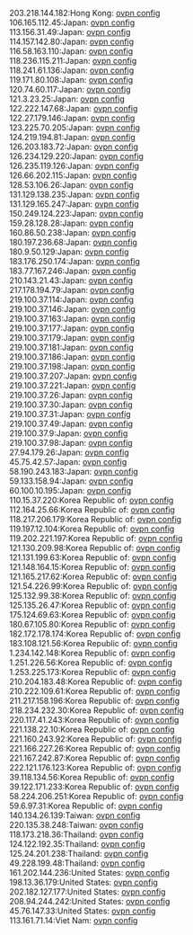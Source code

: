 203.218.144.182:Hong Kong: [ovpn config](vpn/203_218_144_182.ovpn)  
106.165.112.45:Japan: [ovpn config](vpn/106_165_112_45.ovpn)  
113.156.31.49:Japan: [ovpn config](vpn/113_156_31_49.ovpn)  
114.157.142.80:Japan: [ovpn config](vpn/114_157_142_80.ovpn)  
116.58.163.110:Japan: [ovpn config](vpn/116_58_163_110.ovpn)  
118.236.115.211:Japan: [ovpn config](vpn/118_236_115_211.ovpn)  
118.241.61.136:Japan: [ovpn config](vpn/118_241_61_136.ovpn)  
119.171.80.108:Japan: [ovpn config](vpn/119_171_80_108.ovpn)  
120.74.60.117:Japan: [ovpn config](vpn/120_74_60_117.ovpn)  
121.3.23.25:Japan: [ovpn config](vpn/121_3_23_25.ovpn)  
122.222.147.68:Japan: [ovpn config](vpn/122_222_147_68.ovpn)  
122.27.179.146:Japan: [ovpn config](vpn/122_27_179_146.ovpn)  
123.225.70.205:Japan: [ovpn config](vpn/123_225_70_205.ovpn)  
124.219.194.81:Japan: [ovpn config](vpn/124_219_194_81.ovpn)  
126.203.183.72:Japan: [ovpn config](vpn/126_203_183_72.ovpn)  
126.234.129.220:Japan: [ovpn config](vpn/126_234_129_220.ovpn)  
126.235.119.126:Japan: [ovpn config](vpn/126_235_119_126.ovpn)  
126.66.202.115:Japan: [ovpn config](vpn/126_66_202_115.ovpn)  
128.53.106.26:Japan: [ovpn config](vpn/128_53_106_26.ovpn)  
131.129.138.235:Japan: [ovpn config](vpn/131_129_138_235.ovpn)  
131.129.165.247:Japan: [ovpn config](vpn/131_129_165_247.ovpn)  
150.249.124.223:Japan: [ovpn config](vpn/150_249_124_223.ovpn)  
159.28.128.28:Japan: [ovpn config](vpn/159_28_128_28.ovpn)  
160.86.50.238:Japan: [ovpn config](vpn/160_86_50_238.ovpn)  
180.197.236.68:Japan: [ovpn config](vpn/180_197_236_68.ovpn)  
180.9.50.129:Japan: [ovpn config](vpn/180_9_50_129.ovpn)  
183.176.250.174:Japan: [ovpn config](vpn/183_176_250_174.ovpn)  
183.77.167.246:Japan: [ovpn config](vpn/183_77_167_246.ovpn)  
210.143.21.43:Japan: [ovpn config](vpn/210_143_21_43.ovpn)  
217.178.194.79:Japan: [ovpn config](vpn/217_178_194_79.ovpn)  
219.100.37.114:Japan: [ovpn config](vpn/219_100_37_114.ovpn)  
219.100.37.146:Japan: [ovpn config](vpn/219_100_37_146.ovpn)  
219.100.37.163:Japan: [ovpn config](vpn/219_100_37_163.ovpn)  
219.100.37.177:Japan: [ovpn config](vpn/219_100_37_177.ovpn)  
219.100.37.179:Japan: [ovpn config](vpn/219_100_37_179.ovpn)  
219.100.37.181:Japan: [ovpn config](vpn/219_100_37_181.ovpn)  
219.100.37.186:Japan: [ovpn config](vpn/219_100_37_186.ovpn)  
219.100.37.198:Japan: [ovpn config](vpn/219_100_37_198.ovpn)  
219.100.37.207:Japan: [ovpn config](vpn/219_100_37_207.ovpn)  
219.100.37.221:Japan: [ovpn config](vpn/219_100_37_221.ovpn)  
219.100.37.26:Japan: [ovpn config](vpn/219_100_37_26.ovpn)  
219.100.37.30:Japan: [ovpn config](vpn/219_100_37_30.ovpn)  
219.100.37.31:Japan: [ovpn config](vpn/219_100_37_31.ovpn)  
219.100.37.49:Japan: [ovpn config](vpn/219_100_37_49.ovpn)  
219.100.37.9:Japan: [ovpn config](vpn/219_100_37_9.ovpn)  
219.100.37.98:Japan: [ovpn config](vpn/219_100_37_98.ovpn)  
27.94.179.26:Japan: [ovpn config](vpn/27_94_179_26.ovpn)  
45.75.42.57:Japan: [ovpn config](vpn/45_75_42_57.ovpn)  
58.190.243.183:Japan: [ovpn config](vpn/58_190_243_183.ovpn)  
59.133.158.94:Japan: [ovpn config](vpn/59_133_158_94.ovpn)  
60.100.10.195:Japan: [ovpn config](vpn/60_100_10_195.ovpn)  
110.15.37.220:Korea Republic of: [ovpn config](vpn/110_15_37_220.ovpn)  
112.164.25.66:Korea Republic of: [ovpn config](vpn/112_164_25_66.ovpn)  
118.217.206.179:Korea Republic of: [ovpn config](vpn/118_217_206_179.ovpn)  
119.197.12.104:Korea Republic of: [ovpn config](vpn/119_197_12_104.ovpn)  
119.202.221.197:Korea Republic of: [ovpn config](vpn/119_202_221_197.ovpn)  
121.130.209.98:Korea Republic of: [ovpn config](vpn/121_130_209_98.ovpn)  
121.131.199.63:Korea Republic of: [ovpn config](vpn/121_131_199_63.ovpn)  
121.148.164.15:Korea Republic of: [ovpn config](vpn/121_148_164_15.ovpn)  
121.165.217.62:Korea Republic of: [ovpn config](vpn/121_165_217_62.ovpn)  
121.54.226.99:Korea Republic of: [ovpn config](vpn/121_54_226_99.ovpn)  
125.132.99.38:Korea Republic of: [ovpn config](vpn/125_132_99_38.ovpn)  
125.135.26.47:Korea Republic of: [ovpn config](vpn/125_135_26_47.ovpn)  
175.124.69.63:Korea Republic of: [ovpn config](vpn/175_124_69_63.ovpn)  
180.67.105.80:Korea Republic of: [ovpn config](vpn/180_67_105_80.ovpn)  
182.172.178.174:Korea Republic of: [ovpn config](vpn/182_172_178_174.ovpn)  
183.108.121.56:Korea Republic of: [ovpn config](vpn/183_108_121_56.ovpn)  
1.234.142.148:Korea Republic of: [ovpn config](vpn/1_234_142_148.ovpn)  
1.251.226.56:Korea Republic of: [ovpn config](vpn/1_251_226_56.ovpn)  
1.253.225.173:Korea Republic of: [ovpn config](vpn/1_253_225_173.ovpn)  
210.204.183.48:Korea Republic of: [ovpn config](vpn/210_204_183_48.ovpn)  
210.222.109.61:Korea Republic of: [ovpn config](vpn/210_222_109_61.ovpn)  
211.217.158.196:Korea Republic of: [ovpn config](vpn/211_217_158_196.ovpn)  
218.234.232.30:Korea Republic of: [ovpn config](vpn/218_234_232_30.ovpn)  
220.117.41.243:Korea Republic of: [ovpn config](vpn/220_117_41_243.ovpn)  
221.138.22.10:Korea Republic of: [ovpn config](vpn/221_138_22_10.ovpn)  
221.160.243.92:Korea Republic of: [ovpn config](vpn/221_160_243_92.ovpn)  
221.166.227.26:Korea Republic of: [ovpn config](vpn/221_166_227_26.ovpn)  
221.167.242.87:Korea Republic of: [ovpn config](vpn/221_167_242_87.ovpn)  
222.121.176.123:Korea Republic of: [ovpn config](vpn/222_121_176_123.ovpn)  
39.118.134.56:Korea Republic of: [ovpn config](vpn/39_118_134_56.ovpn)  
39.122.171.233:Korea Republic of: [ovpn config](vpn/39_122_171_233.ovpn)  
58.224.206.251:Korea Republic of: [ovpn config](vpn/58_224_206_251.ovpn)  
59.6.97.31:Korea Republic of: [ovpn config](vpn/59_6_97_31.ovpn)  
140.134.26.139:Taiwan: [ovpn config](vpn/140_134_26_139.ovpn)  
220.135.38.248:Taiwan: [ovpn config](vpn/220_135_38_248.ovpn)  
118.173.218.36:Thailand: [ovpn config](vpn/118_173_218_36.ovpn)  
124.122.192.35:Thailand: [ovpn config](vpn/124_122_192_35.ovpn)  
125.24.201.238:Thailand: [ovpn config](vpn/125_24_201_238.ovpn)  
49.228.199.48:Thailand: [ovpn config](vpn/49_228_199_48.ovpn)  
161.202.144.236:United States: [ovpn config](vpn/161_202_144_236.ovpn)  
198.13.36.179:United States: [ovpn config](vpn/198_13_36_179.ovpn)  
202.182.127.177:United States: [ovpn config](vpn/202_182_127_177.ovpn)  
208.94.244.242:United States: [ovpn config](vpn/208_94_244_242.ovpn)  
45.76.147.33:United States: [ovpn config](vpn/45_76_147_33.ovpn)  
113.161.71.14:Viet Nam: [ovpn config](vpn/113_161_71_14.ovpn)  
